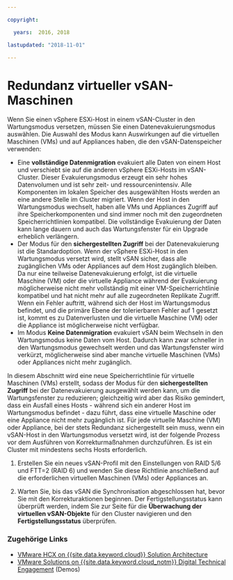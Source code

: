 ```yaml
---

copyright:

  years:  2016, 2018

lastupdated: "2018-11-01"

---
```


# Redundanz virtueller vSAN-Maschinen

Wenn Sie einen vSphere ESXi-Host in einem vSAN-Cluster in den Wartungsmodus versetzen, müssen Sie einen Datenevakuierungsmodus auswählen. Die Auswahl des Modus kann Auswirkungen auf die virtuellen Maschinen (VMs) und auf Appliances haben, die den vSAN-Datenspeicher verwenden:
* Eine **vollständige Datenmigration** evakuiert alle Daten von einem Host und verschiebt sie auf die anderen vSphere ESXi-Hosts im vSAN-Cluster. Dieser Evakuierungsmodus erzeugt ein sehr hohes Datenvolumen und ist sehr zeit- und ressourcenintensiv. Alle Komponenten im lokalen Speicher des ausgewählten Hosts werden an eine andere Stelle im Cluster migriert. Wenn der Host in den Wartungsmodus wechselt, haben alle VMs und Appliances Zugriff auf ihre Speicherkomponenten und sind immer noch mit den zugeordneten Speicherrichtlinien kompatibel. Die vollständige Evakuierung der Daten kann lange dauern und auch das Wartungsfenster für ein Upgrade erheblich verlängern.
* Der Modus für den **sichergestellten Zugriff** bei der Datenevakuierung ist die Standardoption. Wenn der vSphere ESXi-Host in den Wartungsmodus versetzt wird, stellt vSAN sicher, dass alle zugänglichen VMs oder Appliances auf dem Host zugänglich bleiben. Da nur eine teilweise Datenevakuierung erfolgt, ist die virtuelle Maschine (VM) oder die virtuelle Appliance während der Evakuierung möglicherweise nicht mehr vollständig mit einer VM-Speicherrichtlinie kompatibel und hat nicht mehr auf alle zugeordneten Replikate Zugriff. Wenn ein Fehler auftritt, während sich der Host im Wartungsmodus befindet, und die primäre Ebene der tolerierbaren Fehler auf 1 gesetzt ist, kommt es zu Datenverlusten und die virtuelle Maschine (VM) oder die Appliance ist möglicherweise nicht verfügbar.
* Im Modus **Keine Datenmigration** evakuiert vSAN beim Wechseln in den Wartungsmodus keine Daten vom Host. Dadurch kann zwar schneller in den Wartungsmodus gewechselt werden und das Wartungsfenster wird verkürzt, möglicherweise sind aber manche virtuelle Maschinen (VMs) oder Appliances nicht mehr zugänglich.

In diesem Abschnitt wird eine neue Speicherrichtlinie für virtuelle Maschinen (VMs) erstellt, sodass der Modus für den **sichergestellten Zugriff** bei der Datenevakuierung ausgewählt werden kann, um die Wartungsfenster zu reduzieren; gleichzeitig wird aber das Risiko gemindert, dass ein Ausfall eines Hosts - während sich ein anderer Host im Wartungsmodus befindet - dazu führt, dass eine virtuelle Maschine oder eine Appliance nicht mehr zugänglich ist. Für jede virtuelle Maschine (VM) oder Appliance, bei der stets Redundanz sichergestellt sein muss, wenn ein vSAN-Host in den Wartungsmodus versetzt wird, ist der folgende Prozess vor dem Ausführen von Korrekturmaßnahmen durchzuführen. Es ist ein Cluster mit mindestens sechs Hosts erforderlich.

1. Erstellen Sie ein neues vSAN-Profil mit den Einstellungen von RAID 5/6 und FTT=2 (RAID 6) und wenden Sie diese Richtlinie anschließend auf die erforderlichen virtuellen Maschinen (VMs) oder Appliances an.

2. Warten Sie, bis das vSAN die Synchronisation abgeschlossen hat, bevor Sie mit den Korrekturaktionen beginnen. Der Fertigstellungsstatus kann überprüft werden, indem Sie zur Seite für die **Überwachung der virtuellen vSAN-Objekte** für den Cluster navigieren und den **Fertigstellungsstatus** überprüfen.

### Zugehörige Links

* [VMware HCX on {{site.data.keyword.cloud}} Solution Architecture](https://www.ibm.com/cloud/garage/files/HCX_Architecture_Design.pdf)
* [VMware Solutions on {{site.data.keyword.cloud_notm}} Digital Technical Engagement](https://ibm-dte.mybluemix.net/ibm-vmware) (Demos)
